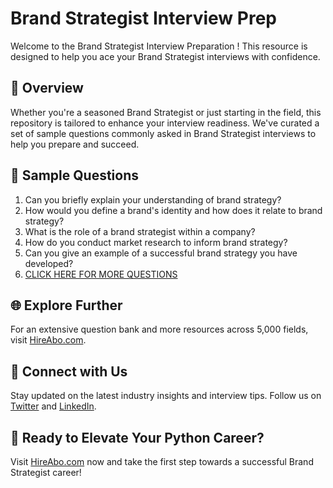 # Brand Strategist Interview Prep

Welcome to the Brand Strategist Interview Preparation ! This resource is designed to help you ace your Brand Strategist interviews with confidence.

## 🚀 Overview

Whether you're a seasoned Brand Strategist or just starting in the field, this repository is tailored to enhance your interview readiness. We've curated a set of sample questions commonly asked in Brand Strategist interviews to help you prepare and succeed.

## 📝 Sample Questions

1. Can you briefly explain your understanding of brand strategy?
2. How would you define a brand's identity and how does it relate to brand strategy?
3. What is the role of a brand strategist within a company?
4. How do you conduct market research to inform brand strategy?
5. Can you give an example of a successful brand strategy you have developed?
6. [CLICK HERE FOR MORE QUESTIONS](https://hireabo.com/job/1_0_47/Brand%20Strategist)

## 🌐 Explore Further

For an extensive question bank and more resources across 5,000 fields, visit [HireAbo.com](https://www.hireabo.com).

## 📱 Connect with Us

Stay updated on the latest industry insights and interview tips. Follow us on [Twitter](https://twitter.com/hireabo) and [LinkedIn](https://www.linkedin.com/in/hire-abo-3609972a8/).

## 🚀 Ready to Elevate Your Python Career?

Visit [HireAbo.com](https://www.hireabo.com) now and take the first step towards a successful Brand Strategist career!